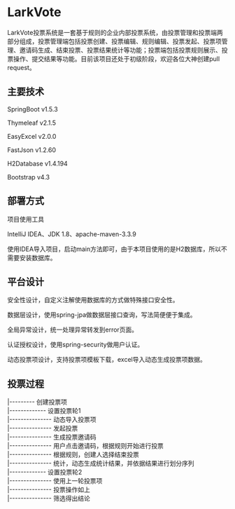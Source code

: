 # LarkVote
LarkVote投票系统是一套基于规则的企业内部投票系统，由投票管理和投票端两部分组成，投票管理端包括投票创建、投票编辑、规则编辑、投票发起、投票项管理、邀请码生成、结束投票、投票结果统计等功能；投票端包括投票规则展示、投票操作、提交结果等功能。目前该项目还处于初级阶段，欢迎各位大神创建pull request。

## 主要技术
SpringBoot v1.5.3

Thymeleaf v2.1.5

EasyExcel v2.0.0

FastJson v1.2.60

H2Database v1.4.194 

Bootstrap v4.3

## 部署方式
项目使用工具

IntelliJ IDEA、JDK 1.8、apache-maven-3.3.9

使用IDEA导入项目，启动main方法即可，由于本项目使用的是H2数据库，所以不需要安装数据库。
## 平台设计
安全性设计，自定义注解使用数据库的方式做特殊接口安全性。

数据层设计，使用spring-jpa做数据层接口查询，写法简便便于集成。

全局异常设计，统一处理异常转发到error页面。

认证授权设计，使用spring-security做用户认证。

动态投票项设计，支持投票项模板下载，excel导入动态生成投票项数据。

## 投票过程

|--------- 创建投票项  
|------------- 设置投票轮1  
|--------------- 动态导入投票项  
|--------------- 发起投票  
|--------------- 生成投票邀请码  
|--------------- 用户点击邀请码，根据规则开始进行投票  
|--------------- 根据规则，创建人选择结束投票  
|--------------- 统计，动态生成统计结果，并依据结果进行划分序列  
|------------- 设置投票轮2  
|--------------- 使用上一轮投票项  
|--------------- 投票操作如上  
|--------------- 筛选得出结论  
